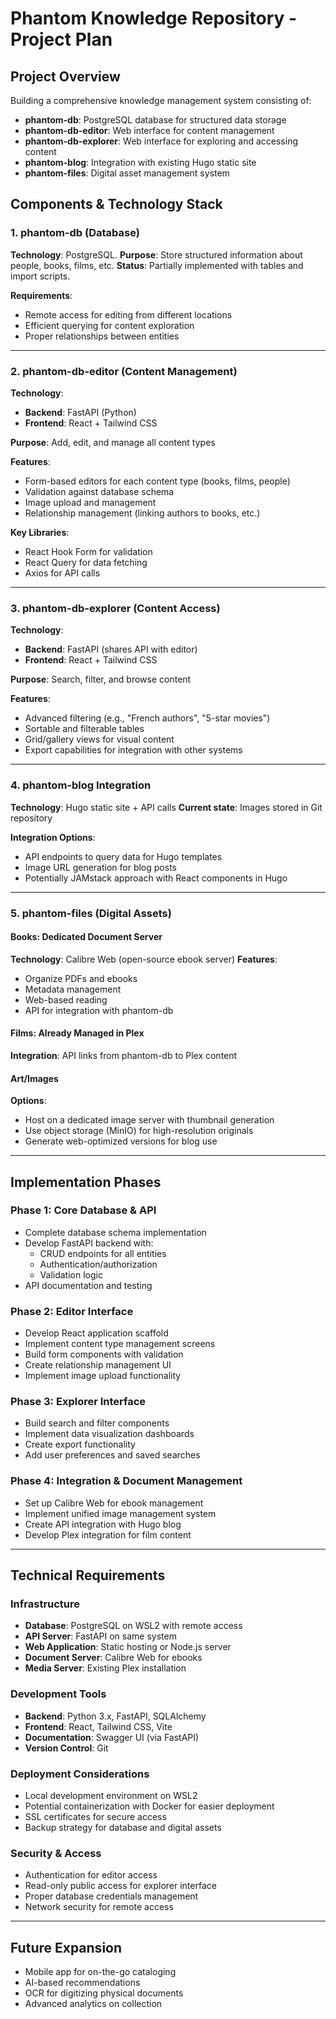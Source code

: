 # Phantom Knowledge Repository - Project Plan

## Project Overview
Building a comprehensive knowledge management system consisting of:

- **phantom-db**: PostgreSQL database for structured data storage  
- **phantom-db-editor**: Web interface for content management  
- **phantom-db-explorer**: Web interface for exploring and accessing content  
- **phantom-blog**: Integration with existing Hugo static site  
- **phantom-files**: Digital asset management system  

## Components & Technology Stack

### 1. phantom-db (Database)

**Technology**: PostgreSQL.
**Purpose**: Store structured information about people, books, films, etc.
**Status**: Partially implemented with tables and import scripts.

**Requirements**:
- Remote access for editing from different locations
- Efficient querying for content exploration
- Proper relationships between entities

---

### 2. phantom-db-editor (Content Management)

**Technology**:  
- **Backend**: FastAPI (Python)
- **Frontend**: React + Tailwind CSS

**Purpose**: Add, edit, and manage all content types

**Features**:
- Form-based editors for each content type (books, films, people)
- Validation against database schema
- Image upload and management
- Relationship management (linking authors to books, etc.)

**Key Libraries**:
- React Hook Form for validation
- React Query for data fetching
- Axios for API calls

---

### 3. phantom-db-explorer (Content Access)

**Technology**:  
- **Backend**: FastAPI (shares API with editor)
- **Frontend**: React + Tailwind CSS

**Purpose**: Search, filter, and browse content

**Features**:
- Advanced filtering (e.g., "French authors", "5-star movies")
- Sortable and filterable tables
- Grid/gallery views for visual content
- Export capabilities for integration with other systems

---

### 4. phantom-blog Integration

**Technology**: Hugo static site + API calls
**Current state**: Images stored in Git repository

**Integration Options**:
- API endpoints to query data for Hugo templates
- Image URL generation for blog posts
- Potentially JAMstack approach with React components in Hugo

---

### 5. phantom-files (Digital Assets)

#### **Books: Dedicated Document Server**  
**Technology**: Calibre Web (open-source ebook server)
**Features**:
- Organize PDFs and ebooks
- Metadata management
- Web-based reading
- API for integration with phantom-db

#### **Films: Already Managed in Plex**  
**Integration**: API links from phantom-db to Plex content

#### **Art/Images**  
**Options**:
- Host on a dedicated image server with thumbnail generation
- Use object storage (MinIO) for high-resolution originals
- Generate web-optimized versions for blog use

---

## Implementation Phases

### **Phase 1: Core Database & API**
- Complete database schema implementation
- Develop FastAPI backend with:
  - CRUD endpoints for all entities
  - Authentication/authorization
  - Validation logic
- API documentation and testing

### **Phase 2: Editor Interface**
- Develop React application scaffold
- Implement content type management screens
- Build form components with validation
- Create relationship management UI
- Implement image upload functionality

### **Phase 3: Explorer Interface**
- Build search and filter components
- Implement data visualization dashboards
- Create export functionality
- Add user preferences and saved searches

### **Phase 4: Integration & Document Management**
- Set up Calibre Web for ebook management
- Implement unified image management system
- Create API integration with Hugo blog
- Develop Plex integration for film content

---

## Technical Requirements

### **Infrastructure**
- **Database**: PostgreSQL on WSL2 with remote access
- **API Server**: FastAPI on same system
- **Web Application**: Static hosting or Node.js server
- **Document Server**: Calibre Web for ebooks
- **Media Server**: Existing Plex installation

### **Development Tools**
- **Backend**: Python 3.x, FastAPI, SQLAlchemy
- **Frontend**: React, Tailwind CSS, Vite
- **Documentation**: Swagger UI (via FastAPI)
- **Version Control**: Git

### **Deployment Considerations**
- Local development environment on WSL2
- Potential containerization with Docker for easier deployment
- SSL certificates for secure access
- Backup strategy for database and digital assets

### **Security & Access**
- Authentication for editor access
- Read-only public access for explorer interface
- Proper database credentials management
- Network security for remote access

---

## Future Expansion
- Mobile app for on-the-go cataloging
- AI-based recommendations
- OCR for digitizing physical documents
- Advanced analytics on collection